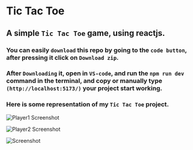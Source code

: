 
# Tic Tac Toe
 
## A simple `Tic Tac Toe` game, using reactjs.

### You can  easily `download` this repo by going to the `code button`, after pressing it click on `Download zip`.

### After `Downloading` it, open in `VS-code`, and run the `npm run dev` command in the terminal, and copy or manually type `(http://localhost:5173/)` your project start working.

### Here is some representation of my `Tic Tac Toe` project.

![Player1 Screenshot](src/assets/circle.png)

![Player2 Screenshot](src/assets/croos.png)

![Screenshot](src/assets/[Screenshot.png)
